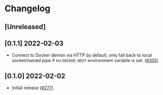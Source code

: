 # Changelog

## [Unreleased]

## [0.1.1] 2022-02-03

- Connect to Docker demon via HTTP by default, only fall back to local socket/named pipe if no `DOCKER_HOST`
environment variable is set. ([#305](https://github.com/Malax/libcnb.rs/pull/305))

## [0.1.0] 2022-02-02

- Initial release ([#277](https://github.com/Malax/libcnb.rs/pull/277)).
